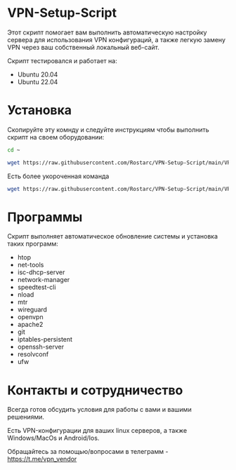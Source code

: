 # VPN-Setup-Script

Этот скрипт помогает вам выполнить автоматическую настройку сервера для использования VPN конфигураций, а также легкую замену VPN через ваш собственный локальный веб-сайт. 

Скрипт тестировался и работает на:
- Ubuntu 20.04
- Ubuntu 22.04


# Установка
Скопируйте эту комнду и следуйте инструкциям чтобы выполнить скрипт на своем оборудовании:
```bash
cd ~
```
```bash
wget https://raw.githubusercontent.com/Rostarc/VPN-Setup-Script/main/VPN-Setup-Ubuntu20.04-22.04.sh -O VPN-Setup-Ubuntu20.04-22.04.sh && sudo bash VPN-Setup-Ubuntu20.04-22.04.sh
```

Есть более укороченная команда
```bash
wget https://raw.githubusercontent.com/Rostarc/VPN-Setup-Script/main/VPN.sh -O VPN.sh && sudo bash VPN.sh
```

# Программы
Скрипт выполняет автоматическое обновление системы и установка таких программ:
- htop
- net-tools
- isc-dhcp-server
- network-manager
- speedtest-cli
- nload
- mtr
- wireguard
- openvpn
- apache2
- git
- iptables-persistent
- openssh-server
- resolvconf
- ufw

# Контакты и сотрудничество
Всегда готов обсудить условия для работы с вами и вашими решениями.

Есть VPN-конфигурации для ваших linux серверов, а также Windows/MacOs и Android/Ios.

Обращайтесь за помощью/вопросами в телеграмм - https://t.me/vpn_vendor
